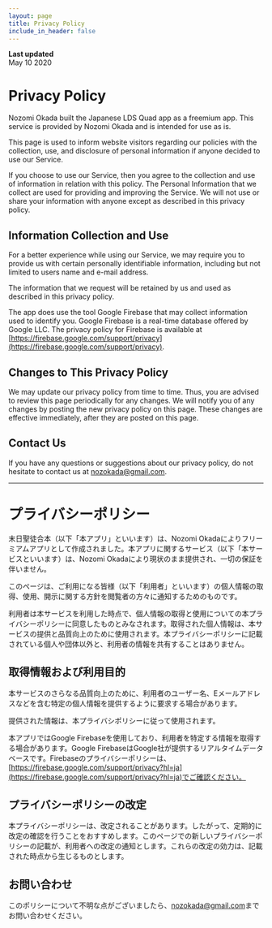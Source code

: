 ```yaml
---
layout: page
title: Privacy Policy
include_in_header: false
---
```


**Last updated**  
May 10 2020

# Privacy Policy
Nozomi Okada built the Japanese LDS Quad app as a freemium app. This service is provided by Nozomi Okada and is intended for use as is.

This page is used to inform website visitors regarding our policies with the collection, use, and disclosure of personal information if anyone decided to use our Service.

If you choose to use our Service, then you agree to the collection and use of information in relation with this policy. The Personal Information that we collect are used for providing and improving the Service. We will not use or share your information with anyone except as described in this privacy policy.

## Information Collection and Use
For a better experience while using our Service, we may require you to provide us with certain personally identifiable information, including but not limited to users name and e-mail address. 

The information that we request will be retained by us and used as described in this privacy policy.

The app does use the tool Google Firebase that may collect information used to identify you. Google Firebase is a real-time database offered by Google LLC. The privacy policy for Firebase is available at [https://firebase.google.com/support/privacy](https://firebase.google.com/support/privacy).

## Changes to This Privacy Policy
We may update our privacy policy from time to time. Thus, you are advised to review this page periodically for any changes. We will notify you of any changes by posting the new privacy policy on this page. These changes are effective immediately, after they are posted on this page.

## Contact Us
If you have any questions or suggestions about our privacy policy, do not hesitate to contact us at [nozokada@gmail.com](mailto:nozokada@gmail.com).

________

# プライバシーポリシー
末日聖徒合本（以下「本アプリ」といいます）は、Nozomi Okadaによりフリーミアムアプリとして作成されました。本アプリに関するサービス（以下「本サービスといいます）は、Nozomi Okadaにより現状のまま提供され、一切の保証を伴いません。

このページは、ご利用になる皆様（以下「利用者」といいます）の個人情報の取得、使用、開示に関する方針を閲覧者の方々に通知するためのものです。

利用者は本サービスを利用した時点で、個人情報の取得と使用についての本プライバシーポリシーに同意したものとみなされます。取得された個人情報は、本サービスの提供と品質向上のために使用されます。本プライバシーポリシーに記載されている個人や団体以外と、利用者の情報を共有することはありません。

## 取得情報および利用目的
本サービスのさらなる品質向上のために、利用者のユーザー名、Eメールアドレスなどを含む特定の個人情報を提供するように要求する場合があります。

提供された情報は、本プライバシポリシーに従って使用されます。

本アプリではGoogle Firebaseを使用しており、利用者を特定する情報を取得する場合があります。Google FirebaseはGoogle社が提供するリアルタイムデータベースです。Firebaseのプライバシーポリシーは、[https://firebase.google.com/support/privacy?hl=ja](https://firebase.google.com/support/privacy?hl=ja)でご確認ください。

## プライバシーポリシーの改定
本プライバシーポリシーは、改定されることがあります。したがって、定期的に改定の確認を行うことをおすすめします。このページでの新しいプライバシーポリシーの記載が、利用者への改定の通知とします。これらの改定の効力は、記載された時点から生じるものとします。

## お問い合わせ
このポリシーについて不明な点がございましたら、[nozokada@gmail.com](mailto:nozokada@gmail.com)までお問い合わせください。

